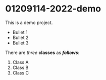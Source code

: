 # 01209114-2022-demo

This is a demo project.

* Bullet 1
* Bullet 2
* Bullet 3

There are *three* **classes** as ***follows***:

1. Class A
2. Class B
3. Class C
